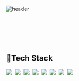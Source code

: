 ![header](https://capsule-render.vercel.app/api?type=wave&color=auto&height=300&section=header&text=Jiyong&fontsize=90)
<br>
<br>
<br>
<br>
<br>
<br>

## 💪Tech Stack
<p algin=center>
<img src="https://img.shields.io/badge/-A8B9CC?style=flat-square&logo=C&logoColor=white"/></a>&nbsp
<img src="https://img.shields.io/badge/HTML-E34F26?style=flat-square&logo=HTML5&logoColor=white"/></a>&nbsp
<img src="https://img.shields.io/badge/CSS-1572B6?style=flat-square&logo=CSS3&logoColor=white"/></a>&nbsp
<img src="https://img.shields.io/badge/Javascript-F7DF1E?style=flat-square&logo=JavaScript&logoColor=white"/></a>&nbsp
<img src="https://img.shields.io/badge/React-%2320232a.svg?style=flat-square&logo=react&logoColor=%2361DAFB"/></a>&nbsp
<img src="https://img.shields.io/badge/Node.js-339933?style=flat-square&logo=Node.js&logoColor=white"/></a>&nbsp
<img src="https://img.shields.io/badge/Babel-F9DC3E?style=flat-square&logo=Babel&logoColor=white"/></a>&nbsp
<img src="https://img.shields.io/badge/MongoDB-47A248?style=flat-square&logo=MongoDB&logoColor=white"/></a>
</p>
